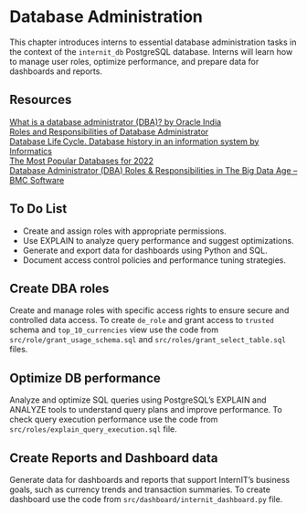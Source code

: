 # Database Administration
This chapter introduces interns to essential database administration tasks in the context of the `internit_db` PostgreSQL database. Interns will learn how to manage user roles, optimize performance, and prepare data for dashboards and reports.

## Resources
[What is a database administrator (DBA)? by Oracle India ](https://www.oracle.com/in/database/what-is-a-dba/)\
[Roles and Responsibilities of Database Administrator](https://www.weetechsolution.com/blog/roles-and-responsibilities-of-dba)\
[Database Life Cycle. Database history in an information system by Informatics](https://medium.com/informatics/the-database-life-cycle-4151969ca57d)\
[The Most Popular Databases for 2022](https://learnsql.com/blog/most-popular-databases-2022/)\
[Database Administrator (DBA) Roles & Responsibilities in The Big Data Age – BMC Software](https://www.bmc.com/blogs/dba-database-administrator/)

## To Do List
* Create and assign roles with appropriate permissions.
* Use EXPLAIN to analyze query performance and suggest optimizations.
* Generate and export data for dashboards using Python and SQL.
* Document access control policies and performance tuning strategies.

## Create DBA roles
Create and manage roles with specific access rights to ensure secure and controlled data access. To create `de_role` and grant access to `trusted` schema and `top_10_currencies` view use the code from `src/role/grant_usage_schema.sql` and `src/roles/grant_select_table.sql` files.

## Optimize DB performance 
Analyze and optimize SQL queries using PostgreSQL’s EXPLAIN and ANALYZE tools to understand query plans and improve performance. To check query execution performance use the code from `src/roles/explain_query_execution.sql` file.

## Create Reports and Dashboard data
Generate data for dashboards and reports that support InternIT’s business goals, such as currency trends and transaction summaries. To create dashboard use the code from `src/dashboard/internit_dashboard.py` file.